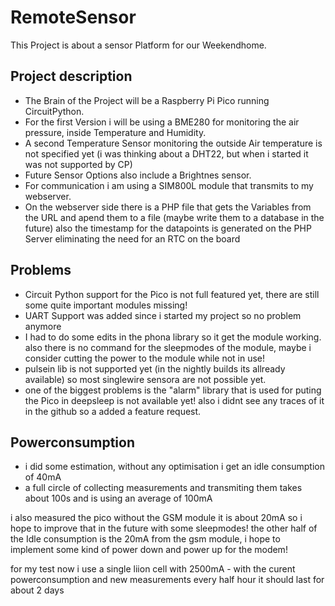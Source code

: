 # RemoteSensor

This Project is about a sensor Platform for our Weekendhome.

## Project description

* The Brain of the Project will be a Raspberry Pi Pico running CircuitPython. 
* For the first Version i will be using a BME280 for monitoring the air pressure, inside Temperature and Humidity.
* A second Temperature Sensor monitoring the outside Air temperature is not specified yet (i was thinking about a DHT22, but when i started it was not supported by CP)
* Future Sensor Options also include a Brightnes sensor.
* For communication i am using a SIM800L module that transmits to my webserver.
* On the webserver side there is a PHP file that gets the Variables from the URL and apend them to a file (maybe write them to a database in the future) also the timestamp for the datapoints is generated on the PHP Server eliminating the need for an RTC on the board

## Problems

* Circuit Python support for the Pico is not full featured yet, there are still some quite important modules missing!
* UART Support was added since i started my project so no problem anymore
* I had to do some edits in the phona library so it get the module working. also there is no command for the sleepmodes of the module, maybe i consider cutting the power to the module while not in use!
* pulsein lib is not supported yet (in the nightly builds its allready available) so most singlewire sensora are not possible yet.
* one of the biggest problems is the "alarm" library that is used for puting the Pico in deepsleep is not available yet! also i didnt see any traces of it in the github so a added a feature request.

## Powerconsumption

* i did some estimation, without any optimisation i get an idle consumption of 40mA
* a full circle of collecting measurements and transmiting them takes about 100s and is using an average of 100mA

i also measured the pico without the GSM module it is about 20mA so i hope to improve that in the future with some sleepmodes!
the other half of the Idle consumption is the 20mA from the gsm module, i hope to implement some kind of power down and power up for the modem!

for my test now i use a single liion cell with 2500mA - with the curent powerconsumption and new measurements every half hour it should last for about 2 days
